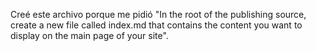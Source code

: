 Creé este archivo porque me pidió
"In the root of the publishing source, create a new file called index.md 
that contains the content you want to display on the main page of your site".
